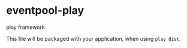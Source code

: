 eventpool-play
==============

play framework

This file will be packaged with your application, when using `play dist`.